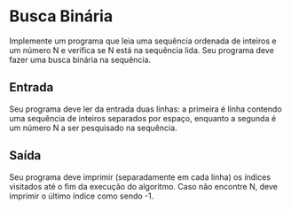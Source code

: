# Busca Binária

Implemente um programa que leia uma sequência ordenada de inteiros e um número N e verifica se N está na sequência lida. Seu programa deve fazer uma busca binária na sequência.

## Entrada

Seu programa deve ler da entrada duas linhas: a primeira é linha contendo uma sequência de inteiros separados por espaço, enquanto a segunda é um número N a ser pesquisado na sequência.

## Saída

Seu programa deve imprimir (separadamente em cada linha) os índices visitados até o fim da execução do algoritmo. Caso não encontre N, deve imprimir o último índice como sendo -1.